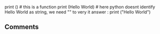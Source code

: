 print () # this is a function
print (Hello World) # here python doesnt identify Hello World as string, we need "" to very it
answer : print ("Hello World")

## Comments
